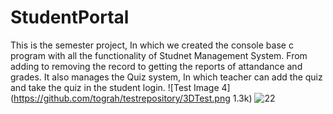 # StudentPortal
This is the semester project, In which we created the console base c program with all the functionality of Studnet Management System. From adding to removing the record to getting the reports of attandance and grades. It also manages the Quiz system, In which teacher can add the quiz and take the quiz in the student login.
![Test Image 4](https://github.com/tograh/testrepository/3DTest.png 1.3k)
![22](https://user-images.githubusercontent.com/53117861/124252380-52e41000-db40-11eb-8b2b-c3b2dd1213e4.png)
